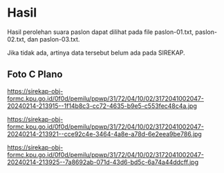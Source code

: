# Hasil

Hasil perolehan suara paslon dapat dilihat pada file paslon-01.txt, paslon-02.txt, dan paslon-03.txt.

Jika tidak ada, artinya data tersebut belum ada pada SIREKAP.

## Foto C Plano

https://sirekap-obj-formc.kpu.go.id/0f0d/pemilu/ppwp/31/72/04/10/02/3172041002047-20240214-213915--1f14b8c3-cc72-4635-b9e5-c553fec48c4a.jpg

https://sirekap-obj-formc.kpu.go.id/0f0d/pemilu/ppwp/31/72/04/10/02/3172041002047-20240214-213921--cce92c4e-3464-4a8e-a78d-6e2eea9be786.jpg

https://sirekap-obj-formc.kpu.go.id/0f0d/pemilu/ppwp/31/72/04/10/02/3172041002047-20240214-213925--7a8692ab-071d-43d6-bd5c-6a74a44ddcff.jpg
